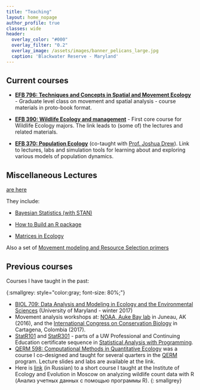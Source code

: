```yaml
---
title: "Teaching"
layout: home_nopage
author_profile: true
classes: wide
header:
  overlay_color: "#000"
  overlay_filter: "0.2"
  overlay_image: /assets/images/banner_pelicans_large.jpg
  caption: 'Blackwater Reserve - Maryland'
---
```


## Current courses

- [**EFB 796: Techniques and Concepts in Spatial and Movement Ecology**](https://eligurarie.github.io/MovementEcologyBook/) - Graduate level class on movement and spatial analysis - course materials in proto-book format. 

- [**EFB 390: Wildlife Ecology and management**](https://eligurarie.github.io/EFB390/) - First core course for Wildlife Ecology majors.  The link leads to (some of) the lectures and related materials. 

- [**EFB 370: Population Ecology**](https://eligurarie.github.io/EFB370/) (co-taught with [Prof. Joshua Drew](https://www.esf.edu/faculty/drew/)). Link to lectures, labs and simulation tools for learning about and exploring various models of population dynamics. 

## Miscellaneous Lectures

[are here](https://eligurarie.github.io/MiscellaneousLectures/)

They include:
- [Bayesian Statistics (with STAN)](https://eligurarie.github.io/MiscellaneousLectures/#bayesian-mcmc-with-stan)

- [How to Build an R package](https://eligurarie.github.io/MiscellaneousLectures/#how-to-build-an-rpackage)

- [Matrices in Ecology](https://eligurarie.github.io/MiscellaneousLectures/#matrices-in-ecology)

Also a set of [Movement modeling and Resource Selection primers](https://terpconnect.umd.edu/~egurarie/research/NWT/index.html)

## Previous courses

Courses I have taught in the past: 

{:smallgrey: style="color:gray; font-size: 80%;"}
* [BIOL 709: Data Analysis and Modeling in Ecology and the Environmental Sciences](https://terpconnect.umd.edu/~egurarie/teaching/Biol709/) (University of Maryland - winter 2017)
* Movement analysis workshops at: [NOAA, Auke Bay lab](https://terpconnect.umd.edu/~egurarie/teaching/MovementAtAukeBay/) in Juneau, AK (2016), and the [International Congress on Conservation Biology](https://terpconnect.umd.edu/~egurarie/teaching/MovementAtICCB2017/) in Cartagena, Colombia (2017).
*   [StatR101](http://www.pce.uw.edu/courses/statistical-analysis-r-intro/uw-seattle-autumn-2013/) and [StatR301](http://www.pce.uw.edu/certificates/statistical-analysis-r-programming.html) - parts of a UW Professional and Continuing Education certificate sequence in [Statistical Analysis with Programming](http://www.pce.uw.edu/certificates/statistical-analysis-r-programming.html).
*   [QERM 598: Computational Methods in Quantitative Ecology](http://wiki.cbr.washington.edu/qerm/index.php/QERM_598:_Computational_Methods_in_Quantitative_Ecology) was a course I co-designed and taught for several quarters in the [QERM](http://depts.washington.edu/qerm/) program. Lecture slides and labs are available at the link.
*   Here is [link](https://sites.google.com/site/ecologywithrporusski/) (in Russian) to a short course I taught at the Institute of Ecology and Evolution in Moscow on analyzing wildlife count data with R (Анализ учетных данных с помощью программы R).
{: smallgrey}
